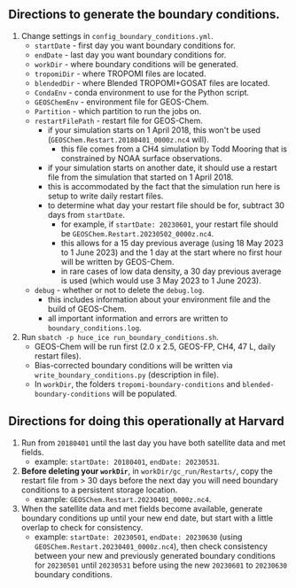 ## Directions to generate the boundary conditions.

1. Change settings in `config_boundary_conditions.yml`.
   - `startDate`       - first day you want boundary conditions for.
   - `endDate`         - last day you want boundary conditions for.
   - `workDir`         - where boundary conditions will be generated.
   - `tropomiDir`      - where TROPOMI files are located.
   - `blendedDir`      - where Blended TROPOMI+GOSAT files are located.
   - `CondaEnv`        - conda environment to use for the Python script.
   - `GEOSChemEnv`     - environment file for GEOS-Chem.
   - `Partition`       - which partition to run the jobs on.
   - `restartFilePath` - restart file for GEOS-Chem.
      - if your simulation starts on 1 April 2018, this won't be used (`GEOSChem.Restart.20180401_0000z.nc4` will).
         - this file comes from a CH4 simulation by Todd Mooring that is constrained by NOAA surface observations.
      - if your simulation starts on another date, it should use a restart file from the simulation that started on 1 April 2018.
      - this is accommodated by the fact that the simulation run here is setup to write daily restart files.
      - to determine what day your restart file should be for, subtract 30 days from `startDate`.
         - for example, if `startDate: 20230601`, your restart file should be `GEOSChem.Restart.20230502_0000z.nc4`.
         - this allows for a 15 day previous average (using 18 May 2023 to 1 June 2023) and the 1 day at the start where no first hour will be written by GEOS-Chem.
         - in rare cases of low data density, a 30 day previous average is used (which would use 3 May 2023 to 1 June 2023).
   - `debug`           - whether or not to delete the `debug.log`.
      - this includes information about your environment file and the build of GEOS-Chem.
      - all important information and errors are written to `boundary_conditions.log`.
2. Run `sbatch -p huce_ice run_boundary_conditions.sh`.
   - GEOS-Chem will be run first (2.0 x 2.5, GEOS-FP, CH4, 47 L, daily restart files).
   - Bias-corrected boundary conditions will be written via `write_boundary_conditions.py` (description in file).
   - In `workDir`, the folders `tropomi-boundary-conditions` and `blended-boundary-conditions` will be populated.

## Directions for doing this operationally at Harvard
1. Run from `20180401` until the last day you have both satellite data and met fields.
   - example: `startDate: 20180401`, `endDate: 20230531`.
2. **Before deleting your `workDir`**, in `workDir/gc_run/Restarts/`, copy the restart file from > 30 days before the next day you will need boundary conditions to a persistent storage location.
   - example: `GEOSChem.Restart.20230401_0000z.nc4`.
3. When the satellite data and met fields become available, generate boundary conditions up until your new end date, but start with a little overlap to check for consistency.
   - example: `startDate: 20230501`, `endDate: 20230630` (using `GEOSChem.Restart.20230401_0000z.nc4`), then check consistency between your new and previously generated boundary conditions for `20230501` until `20230531` before using the new `20230601` to `20230630` boundary conditions.
